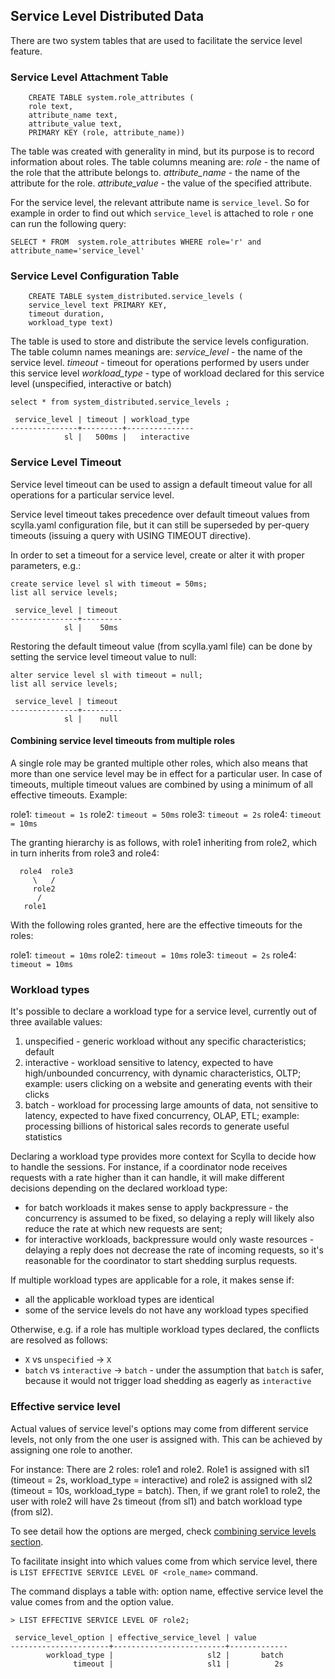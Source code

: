 ## Service Level Distributed Data

There are two system tables that are used to facilitate the service level feature.


### Service Level Attachment Table

```
    CREATE TABLE system.role_attributes (
    role text,
    attribute_name text,
    attribute_value text,
    PRIMARY KEY (role, attribute_name))
```
The table was created with generality in mind, but its purpose is to record
information about roles. The table columns meaning are:
*role* - the name of the role that the attribute belongs to.
*attribute_name* - the name of the attribute for the role.
*attribute_value* - the value of the specified attribute.

For the service level, the relevant attribute name is `service_level`.
So for example in order to find out which `service_level` is attached to role `r`
one can run the following query:

```
SELECT * FROM  system.role_attributes WHERE role='r' and attribute_name='service_level'

```

### Service Level Configuration Table

```
    CREATE TABLE system_distributed.service_levels (
    service_level text PRIMARY KEY,
    timeout duration,
    workload_type text)
```

The table is used to store and distribute the service levels configuration.
The table column names meanings are:
*service_level* - the name of the service level.
*timeout* - timeout for operations performed by users under this service level
*workload_type* - type of workload declared for this service level (unspecified, interactive or batch)

```
select * from system_distributed.service_levels ;

 service_level | timeout | workload_type
---------------+---------+---------------
            sl |   500ms |   interactive

```

### Service Level Timeout

Service level timeout can be used to assign a default timeout value for all operations for a particular service level.

Service level timeout takes precedence over default timeout values from scylla.yaml configuration
file, but it can still be superseded by per-query timeouts (issuing a query with USING TIMEOUT directive).

In order to set a timeout for a service level, create or alter it with proper parameters, e.g.:
```
create service level sl with timeout = 50ms;
list all service levels;

 service_level | timeout 
---------------+---------
            sl |    50ms

```

Restoring the default timeout value (from scylla.yaml file) can be done by setting the service level timeout value to null:
```
alter service level sl with timeout = null;
list all service levels;

 service_level | timeout 
---------------+---------
            sl |    null

```

#### Combining service level timeouts from multiple roles

A single role may be granted multiple other roles, which also means that more than one service level may be in effect
for a particular user. In case of timeouts, multiple timeout values are combined by using a minimum of all effective
timeouts. Example:

role1: `timeout = 1s`
role2: `timeout = 50ms`
role3: `timeout = 2s`
role4: `timeout = 10ms`

The granting hierarchy is as follows, with role1 inheriting from role2, which in turn
inherits from role3 and role4:

      role4  role3
         \   /
         role2
          /
       role1
        
With the following roles granted, here are the effective timeouts for the roles:

role1: `timeout = 10ms`
role2: `timeout = 10ms`
role3: `timeout = 2s`
role4: `timeout = 10ms`

### Workload types

It's possible to declare a workload type for a service level, currently out of three available values:
 1. unspecified - generic workload without any specific characteristics; default
 2. interactive - workload sensitive to latency, expected to have high/unbounded concurrency,
    with dynamic characteristics, OLTP;
    example: users clicking on a website and generating events with their clicks
 3. batch - workload for processing large amounts of data, not sensitive to latency, expected to have
    fixed concurrency, OLAP, ETL;
    example: processing billions of historical sales records to generate useful statistics

Declaring a workload type provides more context for Scylla to decide how to handle the sessions.
For instance, if a coordinator node receives requests with a rate higher than it can handle,
it will make different decisions depending on the declared workload type:
 - for batch workloads it makes sense to apply backpressure - the concurrency is assumed to be fixed,
   so delaying a reply will likely also reduce the rate at which new requests are sent;
 - for interactive workloads, backpressure would only waste resources - delaying a reply does not
   decrease the rate of incoming requests, so it's reasonable for the coordinator to start shedding
   surplus requests.

If multiple workload types are applicable for a role, it makes sense if:
 - all the applicable workload types are identical
 - some of the service levels do not have any workload types specified

Otherwise, e.g. if a role has multiple workload types declared,
the conflicts are resolved as follows:
 - `X` vs `unspecified` -> `X`
 - `batch` vs `interactive` -> `batch` - under the assumption that `batch` is safer, because it would not trigger load shedding as eagerly as `interactive`

### Effective service level

Actual values of service level's options may come from different service levels, not only from the one user is assigned with. This can be achieved by assigning one role to another.

For instance:
There are 2 roles: role1 and role2. Role1 is assigned with sl1 (timeout = 2s, workload_type = interactive) and role2 is assigned with sl2 (timeout = 10s, workload_type = batch).
Then, if we grant role1 to role2, the user with role2 will have 2s timeout (from sl1) and batch workload type (from sl2).

To see detail how the options are merged, check [combining service levels section](#combining-service-level-timeouts-from-multiple-roles).

To facilitate insight into which values come from which service level, there is `LIST EFFECTIVE SERVICE LEVEL OF <role_name>` command.

The command displays a table with: option name, effective service level the value comes from and the option value.

```
> LIST EFFECTIVE SERVICE LEVEL OF role2;

 service_level_option | effective_service_level | value
----------------------+-------------------------+-------------
        workload_type |                     sl2 |       batch
              timeout |                     sl1 |          2s
```
